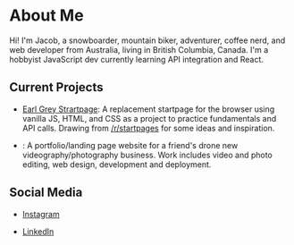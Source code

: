 # About Me

Hi! I'm Jacob, a snowboarder, mountain biker, adventurer, coffee nerd, and web developer from Australia, living in British Columbia, Canada. I'm a hobbyist JavaScript dev currently learning API integration and React.

## Current Projects

 - [Earl Grey Strartpage](): A replacement startpage for the browser using vanilla JS, HTML, and CSS as a project to practice fundamentals and API calls. Drawing from [/r/startpages](https://www.reddit.com/r/startpages/) for some ideas and inspiration.

 - [](): A portfolio/landing page website for a friend's drone new videography/photography business. Work includes video and photo editing, web design, development and deployment.

## Social Media

 - [Instagram](https://www.instagram.com/caffeinatejake)

 - [LinkedIn]()